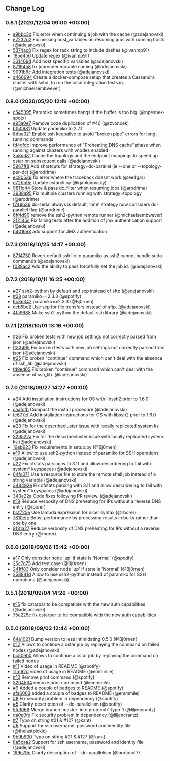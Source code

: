 ## Change Log

### 0.8.1 (2020/12/04 09:00 +00:00)
- [a9bbc3d](https://github.com/spotify/cstar/commit/a9bbc3d8c8bed7d7b76d78358ee856b0805179a1) Fix error when continuing a job with the cache (@adejanovski)
- [e7232d2](https://github.com/spotify/cstar/commit/e7232d28b0b938a50b8300aa89c1e4e177d0b8e3) Fix missing host_variables on resuming jobs with running hosts (@adejanovski)
- [5374ac8](https://github.com/spotify/cstar/commit/5374ac8648433cc2a59b212735507e5d460acae2) Fix regex for rack string to include dashes (@ivanmp91)
- [185e4b6](https://github.com/spotify/cstar/commit/185e4b6b80e1910ae78769eb84fe6fdd091a413c) Update regex (@ivanmp91)
- [331409d](https://github.com/spotify/cstar/commit/331409dd8d271a9395dffc165f94fd7f1f3dfe2f) Add host specific variables (@adejanovski)
- [8719458](https://github.com/spotify/cstar/commit/8719458f80628a6eac1b09ebc9afb0261159d5cd) fix jobreader variable naming (@adejanovski)
- [9091b6c](https://github.com/spotify/cstar/commit/9091b6c026b6ac402297b0801916540ae709dd49) Add integration tests (@adejanovski)
- [a466694](https://github.com/spotify/cstar/commit/a4666941f3731d4a44e21b352b36acf5f12eebb9) Create a docker-compose setup that creates a Cassandra cluster with sshd, to run the cstar integration tests in. (@michaelsembwever)

### 0.8.0 (2020/05/20 12:19 +00:00)
- [c545395](https://github.com/spotify/cstar/commit/c545395d4e19cae12939a51a5ac57e9dc3ec1ced) Paramiko sometimes hangs if the buffer is too big. (@npeshek-spotx)
- [e95a0e7](https://github.com/spotify/cstar/commit/e95a0e740f2b9c86dd27e3f4d96393b780707a83) Remove code duplication of #40 (@rzvoncek)
- [bf50981](https://github.com/spotify/cstar/commit/bf509816d4282721cd0603e5482dbfeef9412ad0) Update paramiko to 2.7.1
- [8dba321](https://github.com/spotify/cstar/commit/8dba32147a4448c27eaae2e396d288736e7690e8) Enable ssh keepalive to avoid "broken pipe" errors for long-running commands
- [fd4cfdc](https://github.com/spotify/cstar/commit/fd4cfdcaaa7d8594a212bd42e4852e8dd2af3b05) Improve performance of "Preheating DNS cache" phase when running against clusters with vnodes enabled
- [3a8dd81](https://github.com/spotify/cstar/commit/3a8dd8185dca04041c30cb859254d3fc9d69fc32) Cache the topology and the endpoint mappings to speed up cstar on subsequent calls (@adejanovski)
- [5967ff8](https://github.com/spotify/cstar/commit/5967ff8797c45cad41bdb5273a119f670225cee1) Add shortcuts for strategy+dc-parallel (ie --one or --topology-per-dc) (@arodrime)
- [ec80539](https://github.com/spotify/cstar/commit/ec805393670c1701657cfb6984919be7783659c1) fix error where the traceback doesnt work (@eedgar)
- [d72bb9e](https://github.com/spotify/cstar/commit/d72bb9e874512c97d53ecfdc9c68c0d5c81fefd0) Update cstarcli.py (@rjablonovsky)
- [9811c44](https://github.com/spotify/cstar/commit/9811c44ea74f0b7826eccec60a47210570d74ee5) Store & pass dc_filter when resuming jobs (@arodrime)
- [3938a95](https://github.com/spotify/cstar/commit/3938a95fa3b30716cc249d102d898311c42d6a56) Fix multiple clusters running with strategy=topology (@arodrime)
- [f749b36](https://github.com/spotify/cstar/commit/f749b3612ab1b4b10498c74f148a47df6fb49e0d) dc-serial always is default, 'one' strategy now considers dc-parallel flag (@arodrime)
- [6ff4d90](https://github.com/spotify/cstar/commit/6ff4d90b2da215546a89bb4c70333e5ebe840add) remove the ssh2-python remote runner (@michaelsembwever)
- [2f2145c](https://github.com/spotify/cstar/commit/2f2145c84eb9c09df7bb9296e41b1b8b5209fb73) Fix failing tests after the addition of jmx authentication support (@adejanovski)
- [b4016e3](https://github.com/spotify/cstar/commit/b4016e39a942daae208178bf74429ae4193a7436) add support for JMX authentication

### 0.7.3 (2018/10/25 14:17 +00:00)
- [8714730](https://github.com/spotify/cstar/commit/871473059071a5764be5ba4bc74a373508e7b84a) Revert default ssh lib to paramiko as ssh2 cannot handle sudo commands (@adejanovski)
- [f038ac2](https://github.com/spotify/cstar/commit/f038ac2a6e11c23478d034360026a1e6e1080477) Add the ability to pass forcefully set the job id. (@adejanovski)

### 0.7.2 (2018/10/11 16:25 +00:00)
- [#27](https://github.com/spotify/cstar/pull/27) ssh2-python by default and scp instead of sftp (@adejanovski)
- [#28](https://github.com/spotify/cstar/pull/28) paramiko==2.3.3 (@spotify)
- [6c3e347](https://github.com/spotify/cstar/commit/6c3e347ab99443c8a298558936ed13feb45a7e99) paramiko==2.3.3 (@Bj0rnen)
- [ceb5be2](https://github.com/spotify/cstar/commit/ceb5be2b50d54ba290e77d0258ad79f0cc985981) Use scp for file transfers instead of sftp. (@adejanovski)
- [4fa9685](https://github.com/spotify/cstar/commit/4fa96854b6ce103f59258b02bee051dac367e057) Make ssh2-python the default ssh library (@adejanovski)

### 0.7.1 (2018/10/01 13:16 +00:00)
- [#26](https://github.com/spotify/cstar/pull/26) Fix broken tests with new job settings not correctly parsed from json (@adejanovski)
- [ff33495](https://github.com/spotify/cstar/commit/ff33495ad88e3ebff2f6a803faee4b890489fc01) Fix broken tests with new job settings not correctly parsed from json (@adejanovski)
- [#25](https://github.com/spotify/cstar/pull/25) Fix broken "continue" command which can't deal with the absence of ssh_lib (@adejanovski)
- [fd9ed65](https://github.com/spotify/cstar/commit/fd9ed653efb7b5c5bdff098fde63426e03bbc48b) Fix broken "continue" command which can't deal with the absence of ssh_lib. (@adejanovski)

### 0.7.0 (2018/09/27 14:27 +00:00)
- [#24](https://github.com/spotify/cstar/pull/24) Add installation instructions for OS with libssh2 prior to 1.6.0 (@adejanovski)
- [caafcfb](https://github.com/spotify/cstar/commit/caafcfb6f9c5d75a771bd1350598b908868a13fb) Compact the install procedure (@adejanovski)
- [fc677ef](https://github.com/spotify/cstar/commit/fc677efec0ee7f9442c6cf8cf23911c507eea73c) Add installation instructions for OS with libssh2 prior to 1.6.0 (@adejanovski)
- [#23](https://github.com/spotify/cstar/pull/23) Fix for the describecluster issue with locally replicated system ks (@adejanovski)
- [326522a](https://github.com/spotify/cstar/commit/326522ad0c40f354f2aca8f74ffe87d8468533eb) Fix for the describecluster issue with locally replicated system ks (@adejanovski)
- [19eb923](https://github.com/spotify/cstar/commit/19eb9238b6246acbb67a98f9df195b546bbd064d) Fix requirements in setup.py (@Bj0rnen)
- [#16](https://github.com/spotify/cstar/pull/16) Allow to use ssh2-python instead of paramiko for SSH operations (@adejanovski)
- [#22](https://github.com/spotify/cstar/pull/22) Fix cfstats parsing with 3.11 and allow describering to fail with system* keyspaces (@adejanovski)
- [64fc071](https://github.com/spotify/cstar/commit/64fc0711561b28ad5123d4ef4609a86a864b5903) Use a resource file to store the remote shell job instead of a string variable (@adejanovski)
- [348492e](https://github.com/spotify/cstar/commit/348492e43e2646b61c47dae940b152dfeb0c3003) Fix cfstats parsing with 3.11 and allow describering to fail with system* keyspaces (@adejanovski)
- [343e22a](https://github.com/spotify/cstar/commit/343e22aba2da16e0192a1fa4e7a155d6199f141a) Code fixes following PR review. (@adejanovski)
- [#18](https://github.com/spotify/cstar/pull/18) Reduce verbosity of DNS preheating for IPs without a reverse DNS entry (@rborer)
- [bcf725e](https://github.com/spotify/cstar/commit/bcf725ea19be6fd7937788951d817ed924d1cc75) Use lambda expression for nicer syntax (@rborer)
- [7810efc](https://github.com/spotify/cstar/commit/7810efc0cb12d66eeeae17e312769d1b0acf1737) Boost performance by processing results in bulks rather than one by one
- [9f81a27](https://github.com/spotify/cstar/commit/9f81a2766d3a52f585f02b937ed4cb5f97186aaa) Reduce verbosity of DNS preheating for IPs without a reverse DNS entry (@rborer)

### 0.6.0 (2018/09/06 15:42 +00:00)
- [#17](https://github.com/spotify/cstar/pull/17) Only consider node 'up' if state is 'Normal' (@spotify)
- [25c7d75](https://github.com/spotify/cstar/commit/25c7d75c621d527aac80f748c6999b117c4ef296) Add test case (@Bj0rnen)
- [241ff83](https://github.com/spotify/cstar/commit/241ff83a85a57d9ca6820fe657b928ca759f7425) Only consider node 'up' if state is 'Normal' (@Bj0rnen)
- [258841d](https://github.com/spotify/cstar/commit/258841db62a174c580e5b5b40357fd14ebfc956b) Allow to use ssh2-python instead of paramiko for SSH operations (@adejanovski)

### 0.5.1 (2018/09/04 14:26 +00:00)
- [#15](https://github.com/spotify/cstar/pull/15) fix cstarpar to be compatible with the new auth capabilities (@adejanovski)
- [75c225c](https://github.com/spotify/cstar/commit/75c225ccc9253286dc5daf64fbdbbda5ccef2720) fix cstarpar to be compatible with the new auth capabilities

### 0.5.0 (2018/09/03 12:44 +00:00)
- [64e1021](https://github.com/spotify/cstar/commit/64e1021b478de4b4335cba3ed65e6af2bea9c9c7) Bump version to less intimidating 0.5.0 (@Bj0rnen)
- [#12](https://github.com/spotify/cstar/pull/12) Allows to continue a cstar job by replaying the command on failed nodes (@adejanovski)
- [bc50eb0](https://github.com/spotify/cstar/commit/bc50eb033f507f3861f694aca541446cc1f6759c) Allows to continue a cstar job by replaying the command on failed nodes
- [#11](https://github.com/spotify/cstar/pull/11) Video of usage in README (@spotify)
- [11a192d](https://github.com/spotify/cstar/commit/11a192da72194229f4fe5b27165b938812afbe52) video of usage in README (@emmmile)
- [#10](https://github.com/spotify/cstar/pull/10) Remove print command (@spotify)
- [3204534](https://github.com/spotify/cstar/commit/3204534c0fc3ff042b82eade44554aac0a181668) remove print command (@emmmile)
- [#9](https://github.com/spotify/cstar/pull/9) Added a couple of badges to README (@spotify)
- [afa6003](https://github.com/spotify/cstar/commit/afa600334088f3beacf9b4f9f2ab2b35aa8fb42d) added a couple of badges to README (@emmmile)
- [#8](https://github.com/spotify/cstar/pull/8) Fix security problem in dependency (@spotify)
- [#5](https://github.com/spotify/cstar/pull/5) Clarify description of --dc-parallelism (@spotify)
- [5fc1069](https://github.com/spotify/cstar/commit/5fc10695f1227e81e1565cd67bd7825f0753b594) Merge branch 'master' into protocol7-typo-1 (@liljencrantz)
- [da0e0fe](https://github.com/spotify/cstar/commit/da0e0fe843a035f2d5bc1d31d0b5b563e622aec9) Fix security problem in dependency (@liljencrantz)
- [#7](https://github.com/spotify/cstar/pull/7) Typo on string #21 & #127 (@kant)
- [#6](https://github.com/spotify/cstar/pull/6) Support for ssh username, password and identity file (@thelastpickle)
- [9b9b900](https://github.com/spotify/cstar/commit/9b9b9006fabcf5871e384111dabe53740e918783) Typo on string #21 & #127 (@kant)
- [8a5caa2](https://github.com/spotify/cstar/commit/8a5caa29689eb6411f4a14e48f5bf30217ab39d8) Support for ssh username, password and identity file (@adejanovski)
- [199e79d](https://github.com/spotify/cstar/commit/199e79df17a2476d56b595fd6064bb4082df224e) Clarify description of --dc-parallelism (@protocol7)
